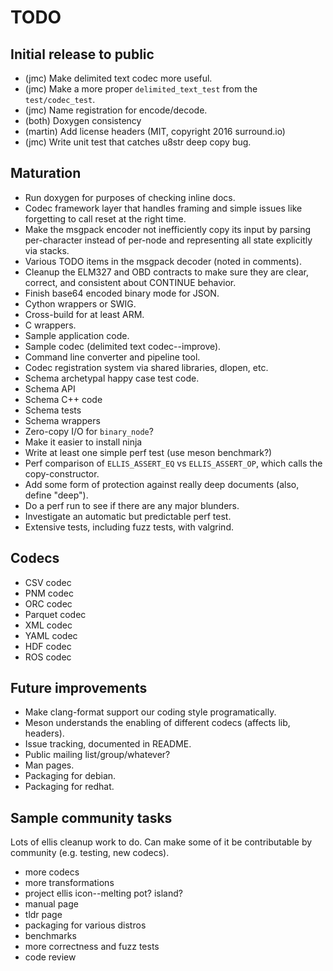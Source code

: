 # TODO

## Initial release to public

* (jmc) Make delimited text codec more useful.
* (jmc) Make a more proper `delimited_text_test` from the `test/codec_test`.
* (jmc) Name registration for encode/decode.
* (both) Doxygen consistency
* (martin) Add license headers (MIT, copyright 2016 surround.io)
* (jmc) Write unit test that catches u8str deep copy bug.

## Maturation

* Run doxygen for purposes of checking inline docs.
* Codec framework layer that handles framing and simple issues like forgetting
  to call reset at the right time.
* Make the msgpack encoder not inefficiently copy its input by parsing
  per-character instead of per-node and representing all state explicitly via
  stacks.
* Various TODO items in the msgpack decoder (noted in comments).
* Cleanup the ELM327 and OBD contracts to make sure they are clear, correct, and
  consistent about CONTINUE behavior.
* Finish base64 encoded binary mode for JSON.
* Cython wrappers or SWIG.
* Cross-build for at least ARM.
* C wrappers.
* Sample application code.
* Sample codec (delimited text codec--improve).
* Command line converter and pipeline tool.
* Codec registration system via shared libraries, dlopen, etc.
* Schema archetypal happy case test code.
* Schema API
* Schema C++ code
* Schema tests
* Schema wrappers
* Zero-copy I/O for `binary_node`?
* Make it easier to install ninja
* Write at least one simple perf test (use meson benchmark?)
* Perf comparison of `ELLIS_ASSERT_EQ` vs `ELLIS_ASSERT_OP`, which calls the
  copy-constructor.
* Add some form of protection against really deep documents (also, define
  "deep").
* Do a perf run to see if there are any major blunders.
* Investigate an automatic but predictable perf test.
* Extensive tests, including fuzz tests, with valgrind.

## Codecs

* CSV codec
* PNM codec
* ORC codec
* Parquet codec
* XML codec
* YAML codec
* HDF codec
* ROS codec

## Future improvements

* Make clang-format support our coding style programatically.
* Meson understands the enabling of different codecs (affects lib, headers).
* Issue tracking, documented in README.
* Public mailing list/group/whatever?
* Man pages.
* Packaging for debian.
* Packaging for redhat.

## Sample community tasks

Lots of ellis cleanup work to do.  Can make some of it be contributable by
community (e.g. testing, new codecs).

* more codecs
* more transformations
* project ellis icon--melting pot? island?
* manual page
* tldr page
* packaging for various distros
* benchmarks
* more correctness and fuzz tests
* code review
